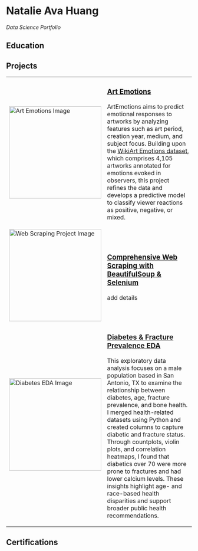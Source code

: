 # Natalie Ava Huang 
*Data Science Portfolio*

## Education

## Projects

<table>
  <tr>
    <td>
      <img src="image.png" alt="Art Emotions Image" width="250">
    </td>
    <td>
      <h3> <a  href = "https://github.com/natalie-ava/ArtEmotions">Art Emotions</a></h3>
      <p>ArtEmotions aims to predict emotional responses to artworks by analyzing features such as art period, creation year, medium, and subject focus. Building upon the <a href="https://saifmohammad.com/WebPages/wikiartemotions.html">WikiArt Emotions dataset</a>, which comprises 4,105 artworks annotated for emotions evoked in observers, this project refines the data and develops a predictive model to classify viewer reactions as positive, negative, or mixed.
 </p>
    </td>
  </tr>
  <tr>
    <td>
      <img src="image.png" alt="Web Scraping Project Image" width="250">
    </td>
    <td>
      <h3> <a  href = "link">Comprehensive Web Scraping with BeautifulSoup & Selenium</a></h3>
      <p> add details </p>
    </td>
  </tr>
  <tr>
  <td>
    <img src="images/diabetes_eda.png" alt="Diabetes EDA Image" width="250">
  </td>
  <td>
    <h3><a href="https://github.com/natalie-ava/portfolio/tree/main/EDA_diabetes">Diabetes & Fracture Prevalence EDA</a></h3>
    <p>
      This exploratory data analysis focuses on a male population based in San Antonio, TX to examine the relationship between diabetes, age, fracture prevalence, and bone health. I merged health-related datasets using Python and created columns to capture diabetic and fracture status. Through countplots, violin plots, and correlation heatmaps, I found that diabetics over 70 were more prone to fractures and had lower calcium levels. These insights highlight age- and race-based health disparities and support broader public health recommendations.
    </p>
  </td>
</tr>
</table>

## Certifications
